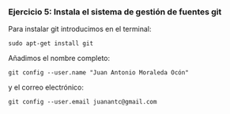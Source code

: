 ### Ejercicio 5: Instala el sistema de gestión de fuentes git

Para instalar git introducimos en el terminal:

	sudo apt-get install git

Añadimos el nombre completo:

	git config --user.name "Juan Antonio Moraleda Ocón"

y el correo electrónico:

	git config --user.email juanantc@gmail.com